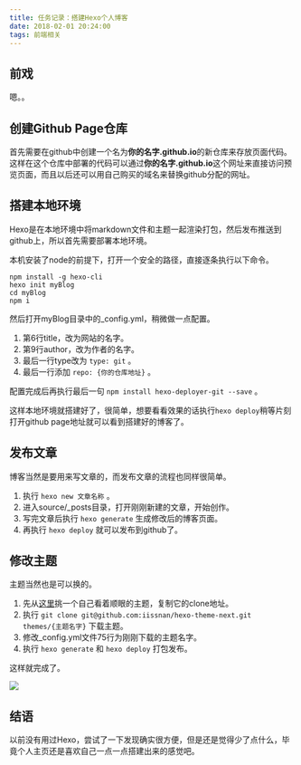 ```yaml
---
title: 任务记录：搭建Hexo个人博客
date: 2018-02-01 20:24:00
tags: 前端相关
---
```


## 前戏

嗯。。

## 创建Github Page仓库

首先需要在github中创建一个名为**你的名字.github.io**的新仓库来存放页面代码。这样在这个仓库中部署的代码可以通过**你的名字.github.io**这个网址来直接访问预览页面，而且以后还可以用自己购买的域名来替换github分配的网址。

## 搭建本地环境

Hexo是在本地环境中将markdown文件和主题一起渲染打包，然后发布推送到github上，所以首先需要部署本地环境。

本机安装了node的前提下，打开一个安全的路径，直接逐条执行以下命令。

``` shell
npm install -g hexo-cli
hexo init myBlog
cd myBlog
npm i
```

然后打开myBlog目录中的_config.yml，稍微做一点配置。

1. 第6行title，改为网站的名字。
2. 第9行author，改为作者的名字。
3. 最后一行type改为 `type: git` 。
4. 最后一行添加 `repo: {你的仓库地址}` 。

配置完成后再执行最后一句 `npm install hexo-deployer-git --save` 。

这样本地环境就搭建好了，很简单，想要看看效果的话执行`hexo deploy`稍等片刻打开github page地址就可以看到搭建好的博客了。

## 发布文章

博客当然是要用来写文章的，而发布文章的流程也同样很简单。

1. 执行 `hexo new 文章名称` 。
2. 进入source/_posts目录，打开刚刚新建的文章，开始创作。
3. 写完文章后执行 `hexo generate` 生成修改后的博客页面。
4. 再执行 `hexo deploy` 就可以发布到github了。

## 修改主题

主题当然也是可以换的。

1. 先从[这里](https://github.com/hexojs/hexo/wiki/Themes)挑一个自己看着顺眼的主题，复制它的clone地址。
2. 执行 `git clone git@github.com:iissnan/hexo-theme-next.git themes/{主题名字}` 下载主题。
3. 修改_config.yml文件75行为刚刚下载的主题名字。
4. 执行 `hexo generate` 和 `hexo deploy` 打包发布。

这样就完成了。

![](http://p4nfph69y.bkt.clouddn.com/kgd0s.png)



## 结语

以前没有用过Hexo，尝试了一下发现确实很方便，但是还是觉得少了点什么，毕竟个人主页还是喜欢自己一点一点搭建出来的感觉吧。
